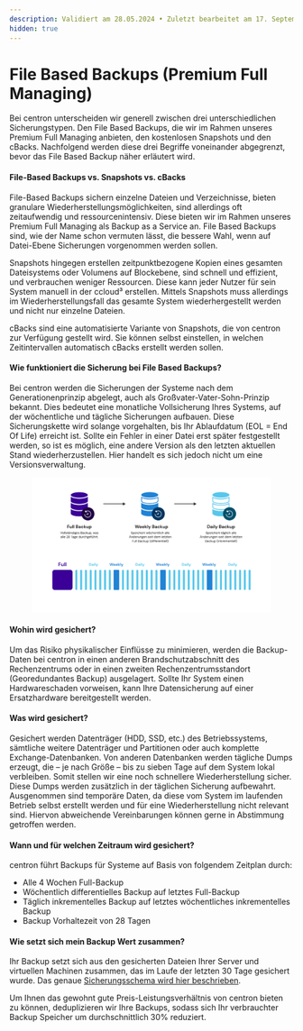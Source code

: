 ```yaml
---
description: Validiert am 28.05.2024 • Zuletzt bearbeitet am 17. September 2024
hidden: true
---
```


# File Based Backups (Premium Full Managing)

Bei centron unterscheiden wir generell zwischen drei unterschiedlichen Sicherungstypen. Den File Based Backups, die wir im Rahmen unseres Premium Full Managing anbieten, den kostenlosen Snapshots und den cBacks. Nachfolgend werden diese drei Begriffe voneinander abgegrenzt, bevor das File Based Backup näher erläutert wird.

#### **File-Based Backups vs. Snapshots vs. cBacks**

File-Based Backups sichern einzelne Dateien und Verzeichnisse, bieten granulare Wiederherstellungsmöglichkeiten, sind allerdings oft zeitaufwendig und ressourcenintensiv. Diese bieten wir im Rahmen unseres Premium Full Managing als Backup as a Service an. File Based Backups sind, wie der Name schon vermuten lässt, die bessere Wahl, wenn auf Datei-Ebene Sicherungen vorgenommen werden sollen.

Snapshots hingegen erstellen zeitpunktbezogene Kopien eines gesamten Dateisystems oder Volumens auf Blockebene, sind schnell und effizient, und verbrauchen weniger Ressourcen. Diese kann jeder Nutzer für sein System manuell in der ccloud³ erstellen. Mittels Snapshots muss allerdings im Wiederherstellungsfall das gesamte System wiederhergestellt werden und nicht nur einzelne Dateien.

cBacks sind eine automatisierte Variante von Snapshots, die von centron zur Verfügung gestellt wird. Sie können selbst einstellen, in welchen Zeitintervallen automatisch cBacks erstellt werden sollen.

#### **Wie funktioniert die Sicherung bei File Based Backups?**

Bei centron werden die Sicherungen der Systeme nach dem Generationenprinzip abgelegt, auch als Großvater-Vater-Sohn-Prinzip bekannt. Dies bedeutet eine monatliche Vollsicherung Ihres Systems, auf der wöchentliche und tägliche Sicherungen aufbauen. Diese Sicherungskette wird solange vorgehalten, bis Ihr Ablaufdatum (EOL = End Of Life) erreicht ist. Sollte ein Fehler in einer Datei erst später festgestellt werden, so ist es möglich, eine andere Version als den letzten aktuellen Stand wiederherzustellen. Hier handelt es sich jedoch nicht um eine Versionsverwaltung.

<figure><img src=".gitbook/assets/Backups.png" alt=""><figcaption></figcaption></figure>

#### **Wohin wird gesichert?**

Um das Risiko physikalischer Einflüsse zu minimieren, werden die Backup-Daten bei centron in einen anderen Brandschutzabschnitt des Rechenzentrums oder in einen zweiten Rechenzentrumsstandort (Georedundantes Backup) ausgelagert. Sollte Ihr System einen Hardwareschaden vorweisen, kann Ihre Datensicherung auf einer Ersatzhardware bereitgestellt werden.&#x20;

#### **Was wird gesichert?**

Gesichert werden Datenträger (HDD, SSD, etc.) des Betriebssystems, sämtliche weitere Datenträger und Partitionen oder auch komplette Exchange-Datenbanken. Von anderen Datenbanken werden tägliche Dumps erzeugt, die – je nach Größe – bis zu sieben Tage auf dem System lokal verbleiben. Somit stellen wir eine noch schnellere Wiederherstellung sicher. Diese Dumps werden zusätzlich in der täglichen Sicherung aufbewahrt. Ausgenommen sind temporäre Daten, da diese vom System im laufenden Betrieb selbst erstellt werden und für eine Wiederherstellung nicht relevant sind. Hiervon abweichende Vereinbarungen können gerne in Abstimmung getroffen werden.

#### **Wann und für welchen Zeitraum wird gesichert?**

centron führt Backups für Systeme auf Basis von folgendem Zeitplan durch:

* Alle 4 Wochen Full-Backup
* Wöchentlich differentielles Backup auf letztes Full-Backup&#x20;
* Täglich inkrementelles Backup auf letztes wöchentliches inkrementelles Backup&#x20;
* Backup Vorhaltezeit von 28 Tagen

#### **Wie setzt sich mein Backup Wert zusammen?**

Ihr Backup setzt sich aus den gesicherten Dateien Ihrer Server und virtuellen Machinen zusammen, das im Laufe der letzten 30 Tage gesichert wurde. Das genaue [Sicherungsschema wird hier beschrieben](file-based-backups-premium-full-managing.md#wie-funktioniert-die-sicherung-bei-file-based-backups).

Um Ihnen das gewohnt gute Preis-Leistungsverhältnis von centron bieten zu können, deduplizieren wir Ihre Backups, sodass sich Ihr verbrauchter Backup Speicher um durchschnittlich 30% reduziert.
